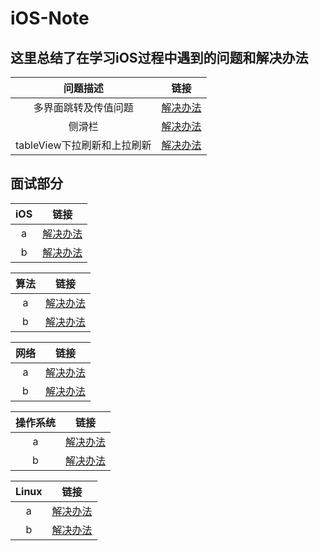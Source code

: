 # iOS-Note

## 这里总结了在学习iOS过程中遇到的问题和解决办法


|问题描述|链接|
| :---------------: | ------ |
|多界面跳转及传值问题|[解决办法](https://github.com/MineJay/iOS-Note/blob/master/iOS%E5%AD%A6%E4%B9%A0%E4%B8%AD%E7%9A%84%E9%97%AE%E9%A2%98/%E7%95%8C%E9%9D%A2%E8%B7%B3%E8%BD%AC%E5%92%8C%E4%BC%A0%E5%80%BC/%E7%95%8C%E9%9D%A2%E8%B7%B3%E8%BD%AC%E5%92%8C%E4%BC%A0%E5%80%BC.md)|
|侧滑栏|[解决办法](https://github.com/MineJay/iOS-Note/blob/master/iOS%E5%AD%A6%E4%B9%A0%E4%B8%AD%E7%9A%84%E9%97%AE%E9%A2%98/%E5%AE%9E%E7%8E%B0%E4%BE%A7%E6%BB%91%E6%A0%8F/%E5%AE%9E%E7%8E%B0%E4%BE%A7%E6%BB%91%E6%A0%8F.md)|
|tableView下拉刷新和上拉刷新|[解决办法](https://github.com/MineJay/iOS-Note/blob/master/iOS%E5%AD%A6%E4%B9%A0%E4%B8%AD%E7%9A%84%E9%97%AE%E9%A2%98/%E5%AE%9E%E7%8E%B0%E4%BE%A7%E6%BB%91%E6%A0%8F/%E5%AE%9E%E7%8E%B0%E4%BE%A7%E6%BB%91%E6%A0%8F.md)|






## 面试部分

|iOS|链接|
| :---------------: | ------ |
|a|[解决办法]()|
|b|[解决办法]()|

|算法|链接|
| :---------------: | ------ |
|a|[解决办法]()|
|b|[解决办法]()|

|网络|链接|
| :---------------: | ------ |
|a|[解决办法]()|
|b|[解决办法]()|

|操作系统|链接|
| :---------------: | ------ |
|a|[解决办法]()|
|b|[解决办法]()|

|Linux|链接|
| :---------------: | ------ |
|a|[解决办法]()|
|b|[解决办法]()|